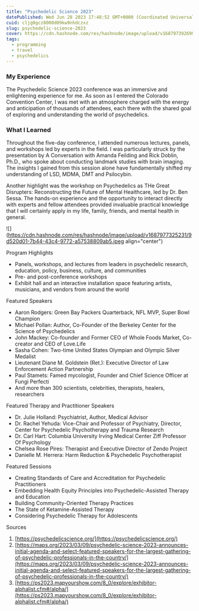 ```yaml
---
title: "Psychedelic Science 2023"
datePublished: Wed Jun 28 2023 17:48:52 GMT+0000 (Coordinated Universal Time)
cuid: cljg0gcz8000d09kw9nhdczxz
slug: psychedelic-science-2023
cover: https://cdn.hashnode.com/res/hashnode/image/upload/v1687973926992/c18ed983-58de-4543-879d-0725eaeaaba7.jpeg
tags:
  - programming
  - travel
  - psychedelics
---
```


### My Experience

The Psychedelic Science 2023 conference was an immersive and enlightening experience for me. As soon as I entered the Colorado Convention Center, I was met with an atmosphere charged with the energy and anticipation of thousands of attendees, each there with the shared goal of exploring and understanding the world of psychedelics.

### What I Learned

Throughout the five-day conference, I attended numerous lectures, panels, and workshops led by experts in the field. I was particularly struck by the presentation by A Conversation with Amanda Feilding and Rick Doblin, Ph.D., who spoke about conducting landmark studies with brain imaging. The insights I gained from this session alone have fundamentally shifted my understanding of LSD, MDMA, DMT and Psilocybin.

Another highlight was the workshop on Psychedelics as THe Great Disrupters: Reconstructing the Future of Mental Healthcare, led by Dr. Ben Sessa. The hands-on experience and the opportunity to interact directly with experts and fellow attendees provided invaluable practical knowledge that I will certainly apply in my life, family, friends, and mental health in general.

![](https://cdn.hashnode.com/res/hashnode/image/upload/v1687977325231/9d520d01-7b44-43c4-9772-a57538809ab5.jpeg align="center")

Program Highlights

- Panels, workshops, and lectures from leaders in psychedelic research, education, policy, business, culture, and communities
- Pre- and post-conference workshops
- Exhibit hall and an interactive installation space featuring artists, musicians, and vendors from around the world​

Featured Speakers

- Aaron Rodgers: Green Bay Packers Quarterback, NFL MVP, Super Bowl Champion
- Michael Pollan: Author, Co-Founder of the Berkeley Center for the Science of Psychedelics
- John Mackey: Co-founder and Former CEO of Whole Foods Market, Co-creator and CEO of Love.Life
- Sasha Cohen: Two-time United States Olympian and Olympic Silver Medalist
- Lieutenant Diane M. Goldstein (Ret.): Executive Director of Law Enforcement Action Partnership
- Paul Stamets: Famed mycologist, Founder and Chief Science Officer at Fungi Perfecti
- And more than 300 scientists, celebrities, therapists, healers, researchers​

Featured Therapy and Practitioner Speakers

- Dr. Julie Holland: Psychiatrist, Author, Medical Advisor
- Dr. Rachel Yehuda: Vice-Chair and Professor of Psychiatry, Director, Center for Psychedelic Psychotherapy and Trauma Research
- Dr. Carl Hart: Columbia University Irving Medical Center Ziff Professor Of Psychology
- Chelsea Rose Pires: Therapist and Executive Director of Zendo Project
- Danielle M. Herrera: Harm Reduction & Psychedelic Psychotherapist​

Featured Sessions

- Creating Standards of Care and Accreditation for Psychedelic Practitioners
- Embedding Health Equity Principles into Psychedelic-Assisted Therapy and Education
- Building Community-Oriented Therapy Practices
- The State of Ketamine-Assisted Therapy
- Considering Psychedelic Therapy for Adolescents​

Sources

1. [https://psychedelicscience.org/](https://psychedelicscience.org/)
2. [https://maps.org/2023/03/09/psychedelic-science-2023-announces-initial-agenda-and-select-featured-speakers-for-the-largest-gathering-of-psychedelic-professionals-in-the-country/](https://maps.org/2023/03/09/psychedelic-science-2023-announces-initial-agenda-and-select-featured-speakers-for-the-largest-gathering-of-psychedelic-professionals-in-the-country/)
3. [https://ps2023.mapyourshow.com/8_0/explore/exhibitor-alphalist.cfm#/alpha/](https://ps2023.mapyourshow.com/8_0/explore/exhibitor-alphalist.cfm#/alpha/)
